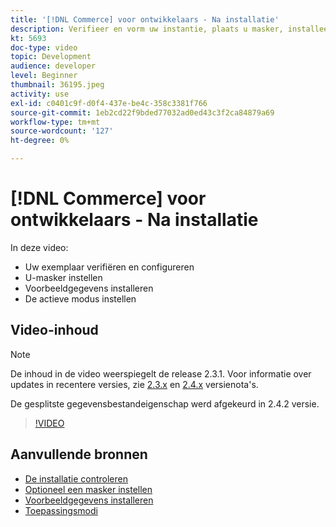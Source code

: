 ```yaml
---
title: '[!DNL Commerce] voor ontwikkelaars - Na installatie'
description: Verifieer en vorm uw instantie, plaats u masker, installeer steekproefgegevens, plaats juiste lopende wijze
kt: 5693
doc-type: video
topic: Development
audience: developer
level: Beginner
thumbnail: 36195.jpeg
activity: use
exl-id: c0401c9f-d0f4-437e-be4c-358c3381f766
source-git-commit: 1eb2cd22f9bded77032ad0ed43c3f2ca84879a69
workflow-type: tm+mt
source-wordcount: '127'
ht-degree: 0%

---
```


# [!DNL Commerce] voor ontwikkelaars - Na installatie

In deze video:

- Uw exemplaar verifiëren en configureren
- U-masker instellen
- Voorbeeldgegevens installeren
- De actieve modus instellen

## Video-inhoud

>[!NOTE]
>
>De inhoud in de video weerspiegelt de release 2.3.1. Voor informatie over updates in recentere versies, zie [ 2.3.x](https://devdocs.magento.com/guides/v2.3/release-notes/bk-release-notes.html) en [2.4.x](https://devdocs.magento.com/guides/v2.4/release-notes/bk-release-notes.html) versienota&#39;s.
>
>De gesplitste gegevensbestandeigenschap werd afgekeurd in 2.4.2 versie.

>[!VIDEO](https://video.tv.adobe.com/v/36195?quality=12&learn=on)

## Aanvullende bronnen

- [De installatie controleren](https://devdocs.magento.com/guides/v2.4/install-gde/install/verify.html)
- [Optioneel een masker instellen](https://devdocs.magento.com/guides/v2.4/install-gde/install/post-install-umask.html)
- [Voorbeeldgegevens installeren](https://devdocs.magento.com/guides/v2.4/install-gde/install/sample-data-after-magento.html)
- [Toepassingsmodi](https://devdocs.magento.com/guides/v2.4/config-guide/bootstrap/magento-modes.html)

